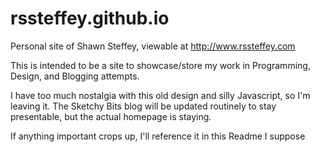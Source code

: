 rssteffey.github.io
===================

Personal site of Shawn Steffey, viewable at http://www.rssteffey.com

This is intended to be a site to showcase/store my work in Programming, Design, and Blogging attempts.

I have too much nostalgia with this old design and silly Javascript, so I'm leaving it.  The Sketchy Bits blog will be updated routinely to stay presentable, but the actual homepage is staying.

If anything important crops up, I'll reference it in this Readme I suppose
